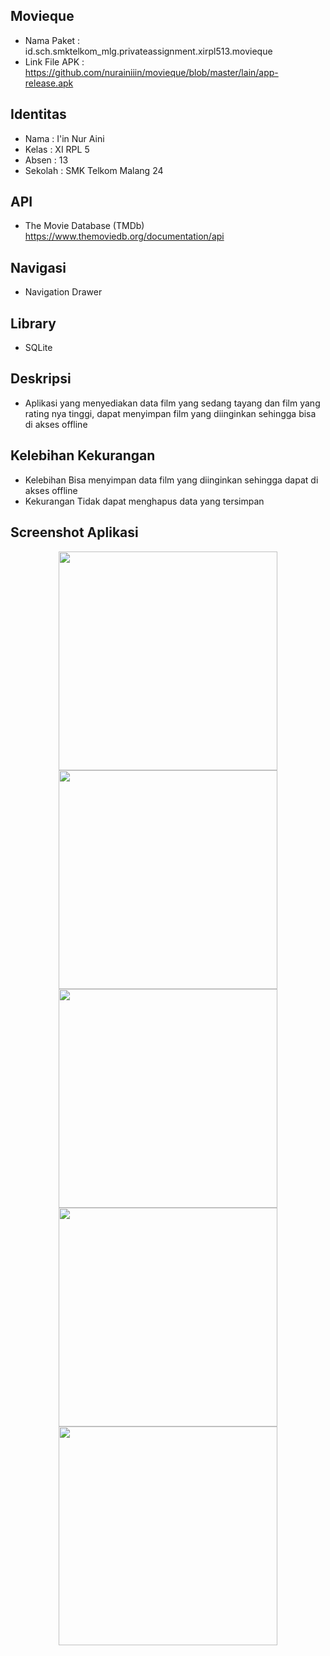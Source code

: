 ## Movieque
* Nama Paket : id.sch.smktelkom_mlg.privateassignment.xirpl513.movieque
* Link File APK : https://github.com/nurainiiin/movieque/blob/master/lain/app-release.apk

## Identitas
* Nama  : I'in Nur Aini
* Kelas : XI RPL 5
* Absen : 13
* Sekolah : SMK Telkom Malang 24

## API
* The Movie Database (TMDb)
https://www.themoviedb.org/documentation/api

## Navigasi
* Navigation Drawer

## Library
* SQLite

## Deskripsi
* Aplikasi yang menyediakan data film yang sedang tayang dan film yang rating nya tinggi, dapat menyimpan film yang diinginkan sehingga bisa di akses offline

## Kelebihan Kekurangan
* Kelebihan
Bisa menyimpan data film yang diinginkan sehingga dapat di akses offline
* Kekurangan
Tidak dapat menghapus data yang tersimpan

## Screenshot Aplikasi
<p align="center">
  <img src="https://github.com/nurainiiin/movieque/blob/master/lain/1.png" width="350"/>
  <img src="https://github.com/nurainiiin/movieque/blob/master/lain/2.png" width="350"/>
  <img src="https://github.com/nurainiiin/movieque/blob/master/lain/3.png" width="350"/>
  <img src="https://github.com/nurainiiin/movieque/blob/master/lain/4.png" width="350"/>
  <img src="https://github.com/nurainiiin/movieque/blob/master/lain/5.png" width="350"/>
</p>

